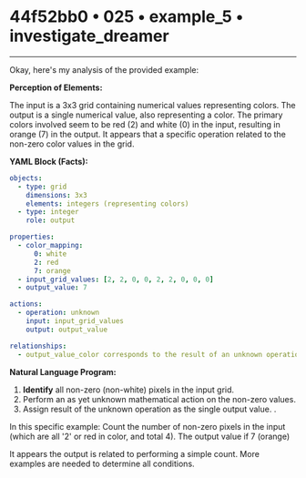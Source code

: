 # 44f52bb0 • 025 • example_5 • investigate_dreamer

---
Okay, here's my analysis of the provided example:

**Perception of Elements:**

The input is a 3x3 grid containing numerical values representing colors. The output is a single numerical value, also representing a color. The primary colors involved seem to be red (2) and white (0) in the input, resulting in orange (7) in the output. It appears that a specific operation related to the non-zero color values in the grid.

**YAML Block (Facts):**



```yaml
objects:
  - type: grid
    dimensions: 3x3
    elements: integers (representing colors)
  - type: integer
    role: output

properties:
  - color_mapping:
      0: white
      2: red
      7: orange
  - input_grid_values: [2, 2, 0, 0, 2, 2, 0, 0, 0]
  - output_value: 7

actions:
  - operation: unknown
    input: input_grid_values
    output: output_value

relationships:
  - output_value_color corresponds to the result of an unknown operation on non-white input grid values.
```



**Natural Language Program:**

1.  **Identify** all non-zero (non-white) pixels in the input grid.
2.  Perform an as yet unknown mathematical action on the non-zero values.
3. Assign result of the unknown operation as the single output value.
.

In this specific example:
Count the number of non-zero pixels in the input (which are all '2' or red in color, and total 4). The output value if 7 (orange)

It appears the output is related to performing a simple count.
More examples are needed to determine all conditions.

